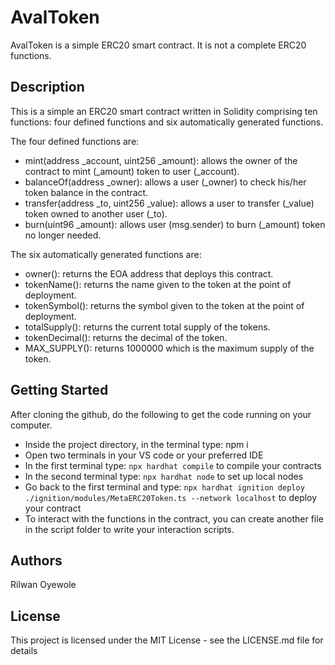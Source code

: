  
# AvalToken
AvalToken is a simple ERC20 smart contract. It is not a complete ERC20 functions. 

## Description
This is a simple an ERC20 smart contract written in Solidity comprising ten functions: four defined functions and six automatically generated functions.

The four defined functions are:

- mint(address _account, uint256 _amount): allows the owner of the contract to mint (_amount) token to user (_account).
- balanceOf(address _owner): allows a user (_owner) to check his/her token balance in the contract.
- transfer(address _to, uint256 _value): allows a user to transfer (_value) token owned to another user (_to).
- burn(uint96 _amount): allows user (msg.sender) to burn (_amount) token no longer needed.

The six automatically generated functions are:

- owner(): returns the EOA address that deploys this contract.
- tokenName(): returns the name given to the token at the point of deployment.
- tokenSymbol(): returns the symbol given to the token at the point of deployment.
- totalSupply(): returns the current total supply of the tokens.
- tokenDecimal(): returns the decimal of the token.
- MAX_SUPPLY(): returns 1000000 which is the maximum supply of the token.

## Getting Started
After cloning the github, do the following to get the code running on your computer.

- Inside the project directory, in the terminal type: npm i
- Open two terminals in your VS code or your preferred IDE
- In the first terminal type: ```npx hardhat compile``` to compile your contracts
- In the second terminal type: ```npx hardhat node``` to set up local nodes
- Go back to the first terminal and type: ```npx hardhat ignition deploy ./ignition/modules/MetaERC20Token.ts --network localhost``` to deploy your contract
- To interact with the functions in the contract, you can create another file in the script folder to write your interaction scripts.

## Authors
Rilwan Oyewole

## License
This project is licensed under the MIT License - see the LICENSE.md file for details
